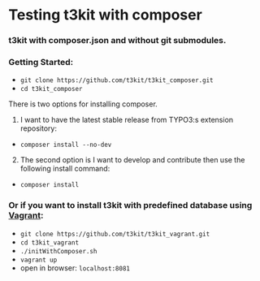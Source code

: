 # Testing t3kit with composer
### t3kit with composer.json and without git submodules.

### Getting Started:

- `git clone https://github.com/t3kit/t3kit_composer.git`
- `cd t3kit_composer`

There is two options for installing composer.

1. I want to have the latest stable release from TYPO3:s extension repository:
- `composer install --no-dev`

2. The second option is I want to develop and contribute then use the following install command:
- `composer install`

### Or if you want to install t3kit with predefined database using [Vagrant](https://github.com/t3kit/t3kit_vagrant):

- `git clone https://github.com/t3kit/t3kit_vagrant.git`
- `cd t3kit_vagrant`
- `./initWithComposer.sh`
- `vagrant up`
- open in browser: `localhost:8081`

